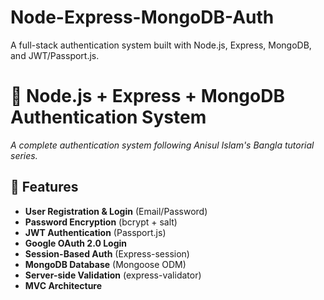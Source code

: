 # Node-Express-MongoDB-Auth
A full-stack authentication system built with Node.js, Express, MongoDB, and JWT/Passport.js.

# 🔐 Node.js + Express + MongoDB Authentication System  
_A complete authentication system following Anisul Islam's Bangla tutorial series._  

## 🚀 Features  
- **User Registration & Login** (Email/Password)  
- **Password Encryption** (bcrypt + salt)  
- **JWT Authentication** (Passport.js)  
- **Google OAuth 2.0 Login**  
- **Session-Based Auth** (Express-session)  
- **MongoDB Database** (Mongoose ODM)  
- **Server-side Validation** (express-validator)  
- **MVC Architecture** 
